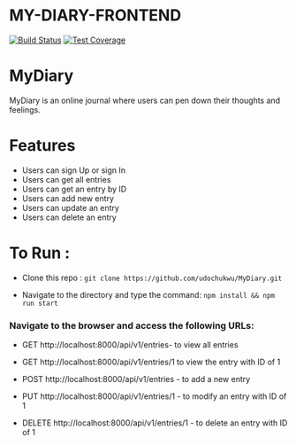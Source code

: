 # MY-DIARY-FRONTEND
[![Build Status](https://travis-ci.org/udochukwu/MY-DIARY-FRONTEND.svg?branch=staging)](https://travis-ci.org/udochukwu/MY-DIARY-FRONTEND)
[![Test Coverage](https://api.codeclimate.com/v1/badges/d78e0a77892a11e1c5e2/test_coverage)](https://codeclimate.com/github/udochukwu/MY-DIARY-FRONTEND/test_coverage)
# MyDiary
MyDiary is an online journal where users can pen down their thoughts and feelings.

# Features

* Users can sign Up or sign In
* Users can get all entries
* Users can get an entry by ID
* Users can add new entry
* Users can update an entry
* Users can delete an entry


# To Run :
* Clone this repo : 
`git clone https://github.com/udochukwu/MyDiary.git`

* Navigate to the directory and type the command: `npm install && npm run start`

### Navigate to the browser and access the following URLs:

* GET http://localhost:8000/api/v1/entries- to view all entries

 * GET http://localhost:8000/api/v1/entries/1  to view the entry with ID of 1

* POST http://localhost:8000/api/v1/entries - to add a new entry

* PUT http://localhost:8000/api/v1/entries/1  - to modify an entry with ID of 1

* DELETE http://localhost:8000/api/v1/entries/1  - to delete an entry with ID of 1

